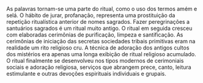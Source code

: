 ﻿As palavras tornam-se uma parte do ritual, como o uso dos termos amém e selá. O hábito de jurar, profanação, representa uma prostituição da repetição ritualística anterior de nomes sagrados. Fazer peregrinações a santuários sagrados é um ritual muito antigo. O ritual em seguida cresceu com elaboradas cerimônias de purificação, limpeza e santificação. As cerimônias de iniciação das secretas sociedades tribais primitivas eram na realidade um rito religioso cru. A técnica de adoração dos antigos cultos dos mistérios era apenas uma longa exibição de ritual religioso acumulado. O ritual finalmente se desenvolveu nos tipos modernos de cerimoniais sociais e adoração religiosa, serviços que abrangem prece, canto, leitura estimulante e outras devoções espirituais individuais e grupais.